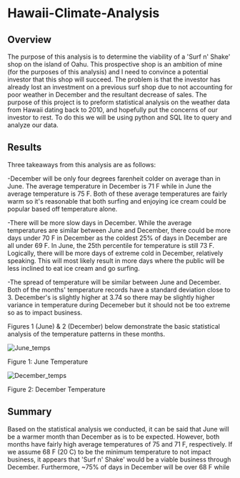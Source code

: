 # Hawaii-Climate-Analysis

## Overview
The purpose of this analysis is to determine the viability of a 'Surf n' Shake' shop on the island of Oahu. This prospective shop is an ambition of mine (for the purposes of this analysis) and I need to convince a potential investor that this shop will succeed. The problem is that the investor has already lost an investment on a previous surf shop due to not accounting for poor weather in December and the resultant decrease of sales. The purpose of this project is to preform statistical analysis on the weather data from Hawaii dating back to 2010, and hopefully put the concerns of our investor to rest. To do this we will be using python and SQL lite to query and analyze our data.

## Results
Three takeaways from this analysis are as follows:

-December will be only four degrees farenheit colder on average than in June. The average temperature in December is 71 F while in June the average temperature is 75 F. Both of these average temperatures are fairly warm so it's reasonable that both surfing and enjoying ice cream could be popular based off temperature alone.

-There will be more slow days in December. While the average temperatures are similar between June and December, there could be more days under 70 F in December as the coldest 25% of days in December are all under 69 F. In June, the 25th percentile for temperature is still 73 F. Logically, there will be more days of extreme cold in December, relatively speaking. This will most likely result in more days where the public will be less inclined to eat ice cream and go surfing.

-The spread of temperature will be similar between June and December. Both of the months' temperature records have a standard deviation close to 3. December's is slightly higher at 3.74 so there may be slightly higher variance in temperature during Decemeber but it should not be too extreme so as to impact business.

Figures 1 (June) & 2 (December) below demonstrate the basic statistical analysis of the temperature patterns in these months.




![June_temps](https://user-images.githubusercontent.com/93050931/148696122-e3d30fff-6f69-4956-9936-d4fa830ca191.PNG)

Figure 1: June Temperature

![December_temps](https://user-images.githubusercontent.com/93050931/148696133-8346248d-93a8-4b6c-a365-55d13b634202.PNG)

Figure 2: December Temperature



## Summary
Based on the statistical analysis we conducted, it can be said that June will be a warmer month than December as is to be expected. However, both months have fairly high average temperatures of 75 and 71 F, respectively. If we assume 68 F (20 C) to be the minimum temperature to not impact business, it appears that 'Surf n' Shake' would be a viable business through December. Furthermore, ~75% of days in December will be over 68 F while 
